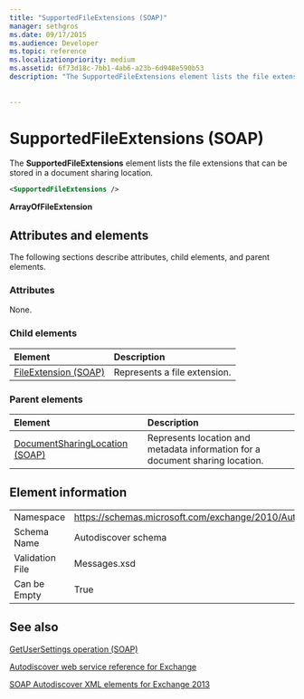 ```yaml
---
title: "SupportedFileExtensions (SOAP)"
manager: sethgros
ms.date: 09/17/2015
ms.audience: Developer
ms.topic: reference
ms.localizationpriority: medium
ms.assetid: 6f73d18c-7bb1-4ab6-a23b-6d948e590b53
description: "The SupportedFileExtensions element lists the file extensions that can be stored in a document sharing location."
 
 
---
```


# SupportedFileExtensions (SOAP)

The **SupportedFileExtensions** element lists the file extensions that can be stored in a document sharing location. 
  
```XML
<SupportedFileExtensions /> 
```

 **ArrayOfFileExtension**
## Attributes and elements

The following sections describe attributes, child elements, and parent elements.
  
### Attributes

None.
  
### Child elements

|**Element**|**Description**|
|:-----|:-----|
|[FileExtension (SOAP)](fileextension-soap.md) <br/> |Represents a file extension.  <br/> |
   
### Parent elements

|**Element**|**Description**|
|:-----|:-----|
|[DocumentSharingLocation (SOAP)](documentsharinglocation-soap.md) <br/> |Represents location and metadata information for a document sharing location.  <br/> |
   
## Element information

|||
|:-----|:-----|
|Namespace  <br/> |https://schemas.microsoft.com/exchange/2010/Autodiscover  <br/> |
|Schema Name  <br/> |Autodiscover schema  <br/> |
|Validation File  <br/> |Messages.xsd  <br/> |
|Can be Empty  <br/> |True  <br/> |
   
## See also



[GetUserSettings operation (SOAP)](getusersettings-operation-soap.md)


[Autodiscover web service reference for Exchange](autodiscover-web-service-reference-for-exchange.md)
  
[SOAP Autodiscover XML elements for Exchange 2013](soap-autodiscover-xml-elements-for-exchange-2013.md)

